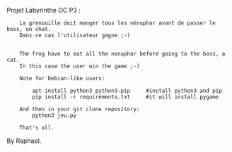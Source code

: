 

Projet Labyrinthe OC P3 :

		La grenouille doit manger tous les nénuphar avant de passer le boss, un chat.
		Dans ce cas l'utilisateur gagne ;-)


		The frog have to eat all the nenuphar before going to the boss, a cat.
		In this case the user win the game ;-)

		Note for Debian-like users:

			apt install python3 python3-pip		#install python3 and pip
			pip install -r requirements.txt		#it will install pygame

		And then in your git clone repository:
			python3 jeu.py

		That's all.



By Raphael.
